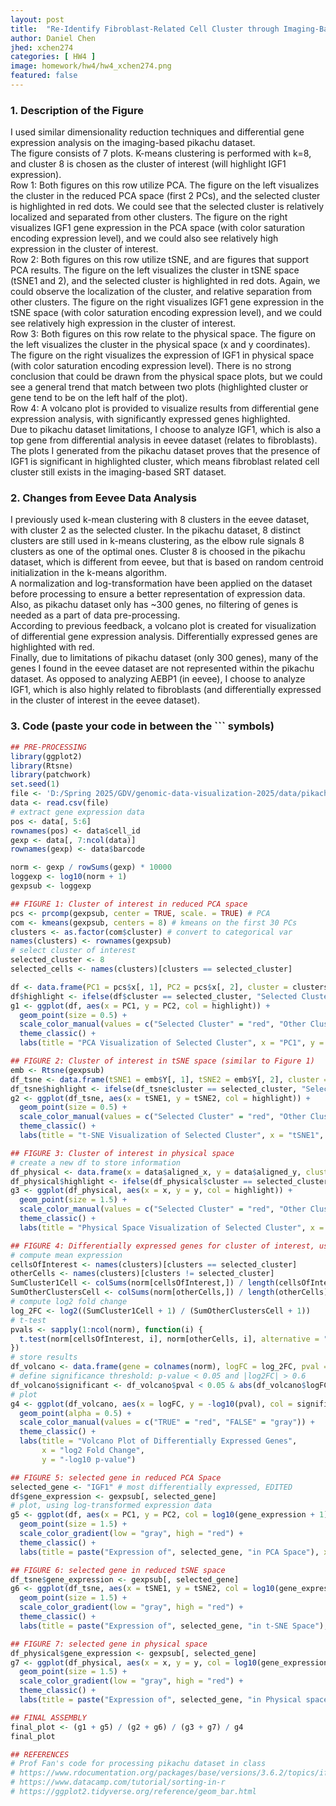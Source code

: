 ```yaml
---
layout: post
title:  "Re-Identify Fibroblast-Related Cell Cluster through Imaging-Based SRT Data"
author: Daniel Chen
jhed: xchen274
categories: [ HW4 ]
image: homework/hw4/hw4_xchen274.png
featured: false
---
```


### 1. Description of the Figure
I used similar dimensionality reduction techniques and differential gene expression analysis on the imaging-based pikachu dataset.  
The figure consists of 7 plots. K-means clustering is performed with k=8, and cluster 8 is chosen as the cluster of interest (will highlight IGF1 expression).  
Row 1: Both figures on this row utilize PCA. The figure on the left visualizes the cluster in the reduced PCA space (first 2 PCs), and the selected cluster is highlighted in red dots. We could see that the selected cluster is relatively localized and separated from other clusters. The figure on the right visualizes IGF1 gene expression in the PCA space (with color saturation encoding expression level), and we could also see relatively high expression in the cluster of interest.  
Row 2: Both figures on this row utilize tSNE, and are figures that support PCA results. The figure on the left visualizes the cluster in tSNE space (tSNE1 and 2), and the selected cluster is highlighted in red dots. Again, we could observe the localization of the cluster, and relative separation from other clusters. The figure on the right visualizes IGF1 gene expression in the tSNE space (with color saturation encoding expression level), and we could see relatively high expression in the cluster of interest.  
Row 3: Both figures on this row relate to the physical space. The figure on the left visualizes the cluster in the physical space (x and y coordinates). The figure on the right visualizes the expression of IGF1 in physical space (with color saturation encoding expression level). There is no strong conclusion that could be drawn from the physical space plots, but we could see a general trend that match between two plots (highlighted cluster or gene tend to be on the left half of the plot).  
Row 4: A volcano plot is provided to visualize results from differential gene expression analysis, with significantly expressed genes highlighted.  
Due to pikachu dataset limitations, I choose to analyze IGF1, which is also a top gene from differential analysis in eevee dataset (relates to fibroblasts). The plots I generated from the pikachu dataset proves that the presence of IGF1 is significant in highlighted cluster, which means fibroblast related cell cluster still exists in the imaging-based SRT dataset.

### 2. Changes from Eevee Data Analysis
I previously used k-mean clustering with 8 clusters in the eevee dataset, with cluster 2 as the selected cluster. In the pikachu dataset, 8 distinct clusters are still used in k-means clustering, as the elbow rule signals 8 clusters as one of the optimal ones. Cluster 8 is choosed in the pikachu dataset, which is different from eevee, but that is based on random centroid initialization in the k-means algorithm.  
A normalization and log-transformation have been applied on the dataset before processing to ensure a better representation of expression data. Also, as pikachu dataset only has ~300 genes, no filtering of genes is needed as a part of data pre-processing.  
According to previous feedback, a volcano plot is created for visualization of differential gene expression analysis. Differentially expressed genes are highlighted with red.  
Finally, due to limitations of pikachu dataset (only 300 genes), many of the genes I found in the eevee dataset are not represented within the pikachu dataset. As opposed to analyzing AEBP1 (in eevee), I choose to analyze IGF1, which is also highly related to fibroblasts (and differentially expressed in the cluster of interest in the eevee dataset).

### 3. Code (paste your code in between the ``` symbols)
```r
## PRE-PROCESSING
library(ggplot2)
library(Rtsne)
library(patchwork)
set.seed(1)
file <- 'D:/Spring 2025/GDV/genomic-data-visualization-2025/data/pikachu.csv.gz'
data <- read.csv(file)
# extract gene expression data
pos <- data[, 5:6]
rownames(pos) <- data$cell_id
gexp <- data[, 7:ncol(data)]
rownames(gexp) <- data$barcode

norm <- gexp / rowSums(gexp) * 10000
loggexp <- log10(norm + 1)
gexpsub <- loggexp

## FIGURE 1: Cluster of interest in reduced PCA space
pcs <- prcomp(gexpsub, center = TRUE, scale. = TRUE) # PCA
com <- kmeans(gexpsub, centers = 8) # kmeans on the first 30 PCs
clusters <- as.factor(com$cluster) # convert to categorical var
names(clusters) <- rownames(gexpsub)
# select cluster of interest
selected_cluster <- 8
selected_cells <- names(clusters)[clusters == selected_cluster]

df <- data.frame(PC1 = pcs$x[, 1], PC2 = pcs$x[, 2], cluster = clusters) # create df for visualization
df$highlight <- ifelse(df$cluster == selected_cluster, "Selected Cluster", "Other Clusters")
g1 <- ggplot(df, aes(x = PC1, y = PC2, col = highlight)) + 
  geom_point(size = 0.5) +
  scale_color_manual(values = c("Selected Cluster" = "red", "Other Clusters" = "gray")) +
  theme_classic() +
  labs(title = "PCA Visualization of Selected Cluster", x = "PC1", y = "PC2")

## FIGURE 2: Cluster of interest in tSNE space (similar to Figure 1)
emb <- Rtsne(gexpsub)  
df_tsne <- data.frame(tSNE1 = emb$Y[, 1], tSNE2 = emb$Y[, 2], cluster = clusters)
df_tsne$highlight <- ifelse(df_tsne$cluster == selected_cluster, "Selected Cluster", "Other Clusters")
g2 <- ggplot(df_tsne, aes(x = tSNE1, y = tSNE2, col = highlight)) + 
  geom_point(size = 0.5) +
  scale_color_manual(values = c("Selected Cluster" = "red", "Other Clusters" = "gray")) +
  theme_classic() +
  labs(title = "t-SNE Visualization of Selected Cluster", x = "tSNE1", y = "tSNE2")

## FIGURE 3: Cluster of interest in physical space
# create a new df to store information
df_physical <- data.frame(x = data$aligned_x, y = data$aligned_y, cluster = clusters)
df_physical$highlight <- ifelse(df_physical$cluster == selected_cluster, "Selected Cluster", "Other Clusters")
g3 <- ggplot(df_physical, aes(x = x, y = y, col = highlight)) + 
  geom_point(size = 1.5) +
  scale_color_manual(values = c("Selected Cluster" = "red", "Other Clusters" = "gray")) +
  theme_classic() +
  labs(title = "Physical Space Visualization of Selected Cluster", x = "X Coordinate", y = "Y Coordinate")

## FIGURE 4: Differentially expressed genes for cluster of interest, using volcano plot
# compute mean expression
cellsOfInterest <- names(clusters)[clusters == selected_cluster]
otherCells <- names(clusters)[clusters != selected_cluster]
SumCluster1Cell <- colSums(norm[cellsOfInterest,]) / length(cellsOfInterest)
SumOtherClustersCell <- colSums(norm[otherCells,]) / length(otherCells)
# compute log2 fold change
log_2FC <- log2((SumCluster1Cell + 1) / (SumOtherClustersCell + 1))
# t-test
pvals <- sapply(1:ncol(norm), function(i) {
  t.test(norm[cellsOfInterest, i], norm[otherCells, i], alternative = "greater")$p.value
})
# store results
df_volcano <- data.frame(gene = colnames(norm), logFC = log_2FC, pval = pvals)
# define significance threshold: p-value < 0.05 and |log2FC| > 0.6
df_volcano$significant <- df_volcano$pval < 0.05 & abs(df_volcano$logFC) > 0.6
# plot
g4 <- ggplot(df_volcano, aes(x = logFC, y = -log10(pval), col = significant)) + 
  geom_point(alpha = 0.5) +
  scale_color_manual(values = c("TRUE" = "red", "FALSE" = "gray")) +
  theme_classic() +
  labs(title = "Volcano Plot of Differentially Expressed Genes", 
       x = "log2 Fold Change", 
       y = "-log10 p-value")

## FIGURE 5: selected gene in reduced PCA Space
selected_gene <- "IGF1" # most differentially expressed, EDITED
df$gene_expression <- gexpsub[, selected_gene]
# plot, using log-transformed expression data
g5 <- ggplot(df, aes(x = PC1, y = PC2, col = log10(gene_expression + 1))) + 
  geom_point(size = 1.5) +
  scale_color_gradient(low = "gray", high = "red") +
  theme_classic() +
  labs(title = paste("Expression of", selected_gene, "in PCA Space"), x = "PC1", y = "PC2", col = "Expression")

## FIGURE 6: selected gene in reduced tSNE space
df_tsne$gene_expression <- gexpsub[, selected_gene]
g6 <- ggplot(df_tsne, aes(x = tSNE1, y = tSNE2, col = log10(gene_expression + 1))) + 
  geom_point(size = 1.5) +
  scale_color_gradient(low = "gray", high = "red") +
  theme_classic() +
  labs(title = paste("Expression of", selected_gene, "in t-SNE Space"), x = "tSNE1", y = "tSNE2", col = "Expression")

## FIGURE 7: selected gene in physical space
df_physical$gene_expression <- gexpsub[, selected_gene]
g7 <- ggplot(df_physical, aes(x = x, y = y, col = log10(gene_expression + 1))) + 
  geom_point(size = 1.5) +
  scale_color_gradient(low = "gray", high = "red") +
  theme_classic() +
  labs(title = paste("Expression of", selected_gene, "in Physical space"), x = "X Coordinate", y = "Y Coordinate", col = "Expression")

## FINAL ASSEMBLY
final_plot <- (g1 + g5) / (g2 + g6) / (g3 + g7) / g4
final_plot

## REFERENCES
# Prof Fan's code for processing pikachu dataset in class
# https://www.rdocumentation.org/packages/base/versions/3.6.2/topics/ifelse
# https://www.datacamp.com/tutorial/sorting-in-r
# https://ggplot2.tidyverse.org/reference/geom_bar.html
```
